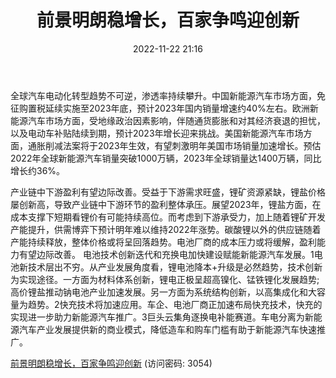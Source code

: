 ﻿---
title: 前景明朗稳增长，百家争鸣迎创新
date: 2022-11-22 21:16
tags:
- 新能源汽车行业
updated: 1970-01-01 08:00:00
---

全球汽车电动化转型趋势不可逆，渗透率持续攀升。中国新能源汽车市场方面，免征购置税延续实施至2023年底，预计2023年国内销量增速约40%左右。欧洲新能源汽车市场方面，受地缘政治因素影响，伴随通货膨胀和对其经济衰退的担忧，以及电动车补贴陆续到期，预计2023年增长迎来挑战。美国新能源汽车市场方面，通胀削减法案将于2023年生效，有望刺激明年美国市场销量加速增长。预估2022年全球新能源汽车销量突破1000万辆，2023年全球销量达1400万辆，同比增长约36%。
<!-- more -->
产业链中下游盈利有望边际改善。受益于下游需求旺盛，锂矿资源紧缺，锂盐价格屡创新高，导致产业链中下游环节的盈利整体承压。展望2023年，锂盐方面，在成本支撑下短期看锂价有可能持续高位。而考虑到下游承受力，加上随着锂矿开发产能提升，供需博弈下预计明年难以维持2022年涨势。碳酸锂以外的供应链随着产能持续释放，整体价格或将呈回落趋势。电池厂商的成本压力或将缓解，盈利能力有望边际改善。
电池技术创新迭代和充换电加快建设赋能新能源汽车发展。1电池新技术层出不穷。从产业发展角度看，锂电池降本+升级是必然趋势，技术创新为实现途径。一方面为材料体系创新，锂电正极呈超高镍化、锰铁锂化发展趋势;高价锂盐推动钠电池产业加速发展。另一方面为系统结构创新，以高集成化和大容量为趋势。2快充技术将加速应用。车企、电池厂商正加速布局快充技术，快充的实现进一步助力新能源汽车推广。3巨头云集角逐换电补能赛道。车电分离为新能源汽车产业发展提供新的商业模式，降低造车和购车门槛有助于新能源汽车快速推广。

[前景明朗稳增长，百家争鸣迎创新](https://url12.ctfile.com/f/3948612-730574302-37b883?p=3054)
(访问密码: 3054)

